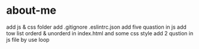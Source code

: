 # about-me
add js & css folder 
add .gitignore .eslintrc.json
add five quastion in js
add tow list orderd & unorderd in index.html and some css style
add 2 qustion in js file by use loop 